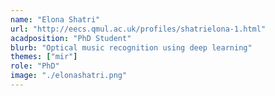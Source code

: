```yaml
---
name: "Elona Shatri"
url: "http://eecs.qmul.ac.uk/profiles/shatrielona-1.html"
acadposition: "PhD Student"
blurb: "Optical music recognition using deep learning"
themes: ["mir"]
role: "PhD"
image: "./elonashatri.png"
---
```


